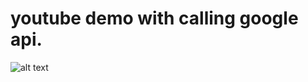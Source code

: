 # youtube demo with calling google api.
![alt text](https://github.com/deadlove01/youtube-demo/images/preview.png?raw=true)

